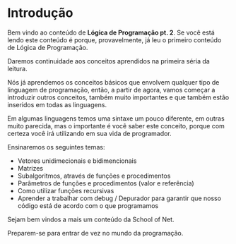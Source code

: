 # Introdução

Bem vindo ao conteúdo de **Lógica de Programação pt. 2**. Se você está lendo este conteúdo é porque, provavelmente, já leu o primeiro conteúdo de Lógica de Programação.

Daremos continuidade aos conceitos aprendidos na primeira séria da leitura.

Nós já aprendemos os conceitos básicos que envolvem qualquer tipo de linguagem de programação, então, a partir de agora, vamos começar a introduzir outros conceitos, também muito importantes e que também estão inseridos em todas as linguagens.

Em algumas linguagens temos uma sintaxe um pouco diferente, em outras muito parecida, mas o importante é você saber este conceito, porque com certeza você irá utilizando em sua vida de programador.

Ensinaremos os seguintes temas:

* Vetores unidimecionais e bidimencionais
* Matrizes
* Subalgoritmos, através de funções e procedimentos
* Parâmetros de funções e procedimentos (valor e referência)
* Como utilizar funções recursivas
* Aprender a trabalhar com debug / Depurador para garantir que nosso código está de acordo com o que programamos

Sejam bem vindos a mais um conteúdo da School of Net.

Preparem-se para entrar de vez no mundo da programação.
